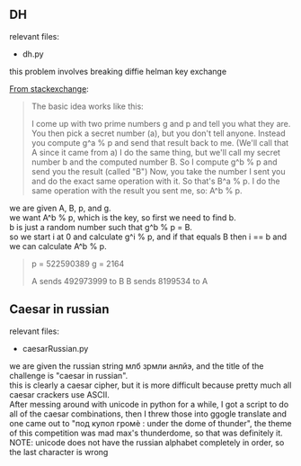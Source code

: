 ## DH
relevant files:
* dh.py

this problem involves breaking diffie helman key exchange

[From stackexchange](https://security.stackexchange.com/questions/45963/diffie-hellman-key-exchange-in-plain-english):

> The basic idea works like this:
>
> I come up with two prime numbers g and p and tell you what they are.
> You then pick a secret number (a), but you don't tell anyone. Instead you compute g^a % p and send that result back to me. (We'll call that A since it came from a)
> I do the same thing, but we'll call my secret number b and the computed number B. So I compute g^b % p and send you the result (called "B")
> Now, you take the number I sent you and do the exact same operation with it. So that's B^a % p.
> I do the same operation with the result you sent me, so: A^b % p.


we are given A, B, p, and g.  
we want A^b % p, which is the key, so first we need to find b.  
b is just a random number such that g^b % p = B.  
so we start i at 0 and calculate g^i % p, and if that equals B then i == b and we can calculate A^b % p.  

> p = 522590389
> g = 2164
> 
> A sends 492973999 to B
> B sends 8199534 to A


## Caesar in russian
relevant files:
* caesarRussian.py

we are given the russian string млб зрмли анлйэ, and the title of the challenge is "caesar in russian".  
this is clearly a caesar cipher, but it is more difficult because pretty much all caesar crackers use ASCII.  
After messing around with unicode in python for a while, I got a script to do all of the caesar combinations,
then I threw those into ggogle translate and one came out to "под купол громѐ : under the dome of thunder",
the theme of this competition was mad max's thunderdome, so that was definitely it.  
NOTE: unicode does not have the russian alphabet completely in order, so the last character is wrong
